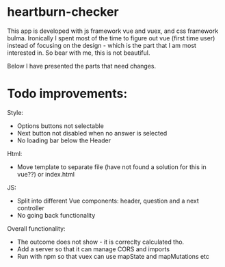 # heartburn-checker
This app is developed with js framework vue and vuex, and css framework bulma.
Ironically I spent most of the time to figure out vue (first time user) instead of focusing on the design - which is the part that I am most interested in.
So bear with me, this is not beautiful.

Below I have presented the parts that need changes.

# Todo improvements: 
Style:
* Options buttons not selectable
* Next button not disabled when no answer is selected
* No loading bar below the Header

Html:
* Move template to separate file (have not found a solution for this in vue??) or index.html

JS: 
* Split into different Vue components: header, question and a next controller
* No going back functionality

Overall functionality: 
* The outcome does not show - it is correclty calculated tho.
* Add a server so that it can manage CORS and imports
* Run with npm so that vuex can use mapState and mapMutations etc
